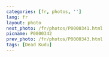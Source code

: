 ```yaml
---
categories: [fr, photos, '']
lang: fr
layout: photo
next_photo: /fr/photos/P0000341.html
picname: P0000342
prev_photo: /fr/photos/P0000343.html
tags: [Dead Kudu]
---
```


